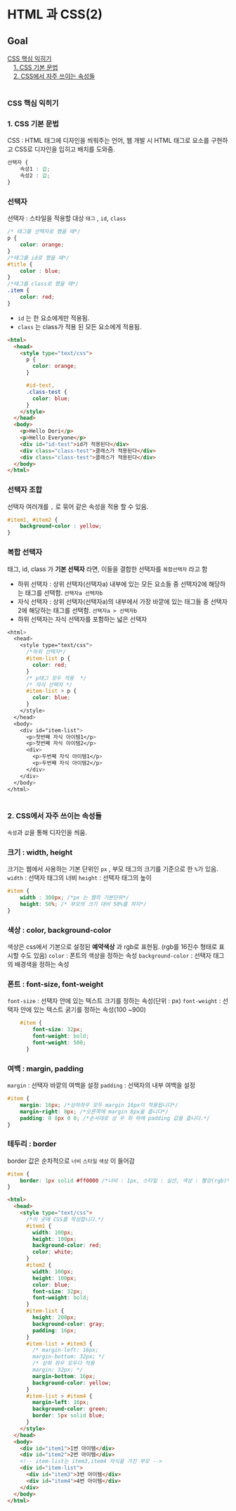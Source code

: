 # HTML 과 CSS(2)
## Goal 
[CSS 핵심 익히기](#css-핵심-익히기)  
　[1. CSS 기본 문법](#1-css-기본-문법)  
　[2. CSS에서 자주 쓰이는 속성들](#2-css에서-자주-쓰이는-속성들)
#
### CSS 핵심 익히기
### 1. CSS 기본 문법 
CSS : HTML 태그에 디자인을 씌워주는 언어, 웹 개발 시 HTML 태그로 요소를 구현하고 CSS로 디자인을 입히고 배치를 도와줌. 
```css
선택자 {
	속성1 : 값;
	속성2 : 값;
}
```
### 선택자
선택자 : 스타일을 적용할 대상 
`태그` , `id`, `class` 
```css
/* 태그를 선택자로 했을 때*/
p {
	color: orange;
}
/*태그를 id로 했을 때*/
#title {
	color : blue;
}
/*태그를 class로 했을 때*/
.item {
	color: red;
}
```
- `id` 는 한 요소에게만 적용됨.
- `class` 는 class가 적용 된 모든 요소에게 적용됨.

```html
<html>
  <head>
    <style type="text/css">
      p {
        color: orange;
      }

      #id-test,
      .class-test {
        color: blue;
      }
    </style>
  </head>
  <body>
    <p>Hello Dori</p>
    <p>Hello Everyone</p>
    <div id="id-test">id가 적용된다</div>
    <div class="class-test">클래스가 적용된다</div>
    <div class="class-test">클래스가 적용된다</div>
  </body>
</html>
```
### 선택자 조합 
선택자 여러개를 `,` 로 묶어 같은 속성을 적용 할 수 있음.
```css
#item1, #item2 {
	background-color : yellow;
}
```
### 복합 선택자
태그, id, class 가 **기본 선택자** 라면, 이들을 결합한 선택자를 `복합선택자` 라고 함 
- 하위 선택자 : 상위 선택자(선택자a) 내부에 있는 모든 요소들 중 선택자2에 해당하는 태그를 선택함.
`선택자a 선택자b` 
- 자식 선택자 : 상위 선택자(선택자a)의 내부에서 가장 바깥에 있는 태그들 중 선택자 2에 해당하는 태그를 선택함.
`선택자a > 선택자b`
- 하위 선택자는 자식 선택자를 포함하는 넓은 선택자
```css
<html>
  <head>
    <style type="text/css">
      /*하위 선택자*/
      #item-list p {
        color: red;
      }
      /* p태그 모두 적용  */
      /* 자식 선택자 */
      #item-list > p {
        color: blue;
      }
    </style>
  </head>
  <body>
    <div id="item-list">
      <p>첫번째 자식 아이템1</p>
      <p>첫번째 자식 아이템2</p>
      <div>
        <p>두번째 자식 아이템1</p>
        <p>두번째 자식 아이템2</p>
      </div>
    </div>
  </body>
</html>
```
#
### 2. CSS에서 자주 쓰이는 속성들 
`속성`과 `값`을 통해 디자인을 씌움.

### 크기 : width, height 
크기는 웹에서 사용하는 기본 단위인 `px` , 부모 태그의 크기를 기준으로 한 `%`가 있음.
`width` : 선택자 태그의 너비
`height` : 선택자 태그의 높이
```css
#item {
	width : 300px; /*px 는 웹의 기본단위*/
	height: 50%; /* 부모의 크기 대비 50%를 차지*/
}
```
### 색상 : color, background-color
색상은 css에서 기본으로 설정된 **예약색상** 과 rgb로 표현됨. 
(rgb를 16진수 형태로 표시할 수도 있음)
`color` : 폰트의 색상을 정하는 속성 
`background-color` : 선택자 태그의 배경색을 정하는 속성

### 폰트 : font-size, font-weight
`font-size` : 선택자 안에 있는 텍스트 크기를 정하는 속성(단위 : px)
`font-weight` : 선택자 안에 있는 텍스트 굵기를 정하는 속성(100 ~900)
```css
    #item {
        font-size: 32px;
        font-weight: bold;
        font-weight: 500; 
      }
```
### 여백 : margin, padding 
`margin` : 선택자 바깥의 여백을 설정 
`padding` : 선택자의 내부 여백을 설정
```css
#item {
	margin: 16px; /*상하좌우 모두 margin 16px이 적용됩니다*/	
	margin-right: 8px; /*오른쪽에 margin 8px을 줍니다*/	
	padding: 0 8px 0 0; /*순서대로 상 우 좌 하에 padding 값을 줍니다.*/ 
}
```
###  테두리 : border 
border 값은 순차적으로 `너비` `스타일` `색상` 이 들어감
```css
#item {
	border: 1px solid #ff0000 /*너비 : 1px, 스타일 : 실선, 색상 : 빨강(rgb)*/
}
```
```html
<html>
  <head>
    <style type="text/css">
      /*이 곳에 CSS를 작성합니다.*/
      #item1 {
        width: 100px;
        height: 100px;
        background-color: red;
        color: white;
      }
      #item2 {
        width: 100px;
        height: 100px;
        color: blue;
        font-size: 32px;
        font-weight: bold;
      }
      #item-list {
        height: 200px;
        background-color: gray;
        padding: 16px;
      }
      #item-list > #item3 {
        /* margin-left: 16px;
        margin-bottom: 32px; */
        /* 상하 좌우 모두다 적용
        margin: 32px; */
        margin-bottom: 16px;
        background-color: yellow;
      }
      #item-list > #item4 {
        margin-left: 16px;
        background-color: green;
        border: 5px solid blue;
      }
    </style>
  </head>
  <body>
    <div id="item1">1번 아이템</div>
    <div id="item2">2번 아이템</div>
    <!-- item-list는 item3,item4 자식을 가진 부모 -->
    <div id="item-list">
      <div id="item3">3번 아이템</div>
      <div id="item4">4번 아이템</div>
    </div>
  </body>
</html>
```
